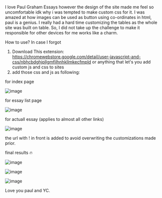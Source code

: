 I love Paul Graham Essays however the design of the site made me feel so uncomfortable idk why i was tempted to make custom css for it. I was amazed at how images can be used as button using co-ordinates in html, paul is a genius. 
I really had a hard time customizing the tables as the whole site was built on table. So, I did not take up the challenge to make it responsible for other devices for me works like a charm.

How to use? In case I forgot

1. Download This extension: https://chromewebstore.google.com/detail/user-javascript-and-css/nbhcbdghjpllgmfilhnhkllmkecfmpld or anything that let's you add custom js and css to sites
2. add those css and js as following:

for index page

![image](https://github.com/iamneek/pgessay-remastered/assets/136208577/7ed53acd-1b14-4095-a927-da1ade7d9731)

for essay list page 

![image](https://github.com/iamneek/pgessay-remastered/assets/136208577/6aacb796-b007-4ef3-af5c-a5871f1bc116)

for actuall essay (applies to almost all other links)

![image](https://github.com/iamneek/pgessay-remastered/assets/136208577/3b13ecb5-f033-44b4-b731-890d2e82ce3d)

the url with ! in front is added to avoid overwriting the customizations made prior.

final results 🔥

![image](https://github.com/iamneek/pgessay-remastered/assets/136208577/04c26bb7-d6a2-4021-8d68-8559ce1fb75c)

![image](https://github.com/iamneek/pgessay-remastered/assets/136208577/a6ab29d3-41d0-485d-b7f6-fe52e5cbf575)

![image](https://github.com/iamneek/pgessay-remastered/assets/136208577/f7250cd4-1131-4e5d-b4ea-f8ec7a0ba6c6)

Love you paul and YC.

